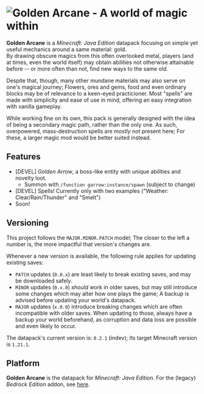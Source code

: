 # ![Golden Arcane - A world of magic within](/goldark_title_logo.png)

**Golden Arcane** is a *Minecraft: Java Edition* datapack focusing on simple yet useful mechanics around a same material: gold.  
By drawing obscure magics from this often overlooked metal, players (and at times, even the world itself) may obtain abilities not otherwise attainable before -- or more often than not, find new ways to the same old.

Despite that, though, many other mundane materials may also serve on one's magical journey; Flowers, ores and gems, food and even ordinary blocks may be of relevance to a keen-eyed practicioner. Most "spells" are made with simplicity and ease of use in mind, offering an easy integration with vanilla gameplay.

While working fine on its own, this pack is generally designed with the idea of being a secondary magic path, rather than the only one. As such, overpowered, mass-destruction spells are *mostly* not present here; For these, a larger magic mod would be better suited instead.

## Features

* [DEVEL] *Golden Arrow*, a boss-like entity with unique abilities and novelty loot.
  * Summon with `/function garrow:instance/spawn` (subject to change)
* [DEVEL] Spells! Currently only with two examples ("Weather: Clear/Rain/Thunder" and "Smelt")
* Soon!

## Versioning

This project follows the `MAJOR.MINOR.PATCH` model; The closer to the left a number is, the more impactful that version's changes are.

Whenever a new version is available, the following rule applies for updating existing saves:

* `PATCH` updates (`0.0.x`) are least likely to break existing saves, and may be downloaded safely.
* `MINOR` updates (`0.x.0`) *should* work in older saves, but may still introduce some changes which may alter how one plays the game; A backup is advised before updating your world's datapack.
* `MAJOR` updates (`x.0.0`) introduce breaking changes which are often incompatible with older saves. When updating to those, always have a backup your world beforehand, as corruption and data loss are possible and even likely to occur.

The datapack's current version is: `0.2.1` (indev); Its target Minecraft version is `1.21.1`.

## Platform

**Golden Arcane** is the datapack for *Minecraft: Java Edition*. For the (legacy) *Bedrock Edition* addon, see [here](https://github.com/Ayden-Foxx/TheGoldenArcane-BE).
